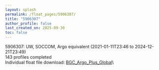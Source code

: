 ```yaml
---
layout: splash
permalink: /float_pages/5906307/
title: "5906307"
author_profile: false
last_created_on: 2025-09-30
toc: false
---
```

 
5906307: UW, SOCCOM, Argo equivalent (2021-01-11T23:46 to 2024-12-21T23:49)\
143 profiles completed\
Individual float file download: [BGC_Argo_Plus_Global](https://ftp.soest.hawaii.edu/bgc_argo_plus/Individual_Floats/outliers_removed/5906307_Sprof_processed.nc)\
